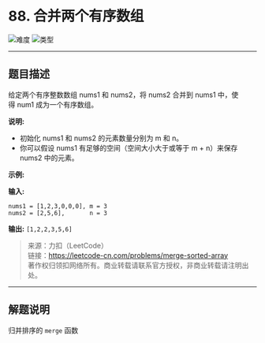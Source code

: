 # 88. 合并两个有序数组

![难度](https://img.shields.io/badge/难度-简单-5cb85c.svg?logo=leetcode&style=flat)  ![类型](https://img.shields.io/badge/类型-经典变形-violet.svg?style=flat)

---

## 题目描述

给定两个有序整数数组 nums1 和 nums2，将 nums2 合并到 nums1 中，使得 num1 成为一个有序数组。

**说明:**

- 初始化 nums1 和 nums2 的元素数量分别为 m 和 n。
- 你可以假设 nums1 有足够的空间（空间大小大于或等于 m + n）来保存 nums2 中的元素。

**示例:**

**输入:**

`nums1 = [1,2,3,0,0,0], m = 3`  
`nums2 = [2,5,6],       n = 3`

**输出:** `[1,2,2,3,5,6]`

> 来源：力扣（LeetCode）  
> 链接：https://leetcode-cn.com/problems/merge-sorted-array  
> 著作权归领扣网络所有。商业转载请联系官方授权，非商业转载请注明出处。  

---

## 解题说明

归并排序的 `merge` 函数